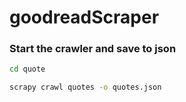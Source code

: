 # goodreadScraper
### Start the crawler and save to json
```bash
cd quote
```
```bash
scrapy crawl quotes -o quotes.json
```
